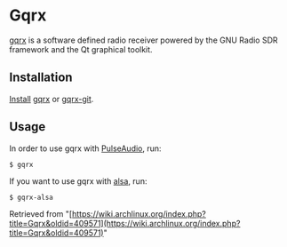 # Gqrx

[gqrx](http://gqrx.dk/) is a software defined radio receiver powered by the GNU Radio SDR framework and the Qt graphical toolkit.

## Installation

[Install](/index.php/Install "Install") [gqrx](https://www.archlinux.org/packages/?name=gqrx) or [gqrx-git](https://aur.archlinux.org/packages/gqrx-git/).

## Usage

In order to use gqrx with [PulseAudio](/index.php/PulseAudio "PulseAudio"), run:

```
$ gqrx

```

If you want to use gqrx with [alsa](/index.php/Alsa "Alsa"), run:

```
$ gqrx-alsa

```

Retrieved from "[https://wiki.archlinux.org/index.php?title=Gqrx&oldid=409571](https://wiki.archlinux.org/index.php?title=Gqrx&oldid=409571)"